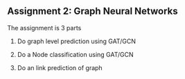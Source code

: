<h2>Assignment 2: Graph Neural Networks</h2> 

The assignment is 3 parts


1) Do graph level prediction using GAT/GCN

2) Do a Node classification using GAT/GCN

3) Do an link  prediction of graph
